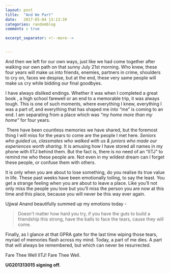```yaml
---
layout: post
title:  "And We Part"
date:   2017-05-04 13:13:39
categories: randomblog
comments : true

excerpt_separator: <!--more-->


---
```


And then we left for our own ways, just like we had come together after walking our own path on that sunny July 21st morning. Who knew, these four years will make us into friends, enemies, partners in crime, shoulders to cry on, faces we despise, but at the end, these very same people will make us cry while bidding our final goodbyes.  

<!--more-->

I have always disliked endings. Whether it was when I completed a great book , a high school farewell or an end to a memorable trip, it was always tough. This is one of such moments, where everything I knew, everything I was a part of, and everything that has shaped me into “me” is coming to an end. I am separating from a place which was *“my home more than my home”* for four years.  

 There have been countless memories we have shared, but the foremost thing I will miss for the years to come are the people I met here. *Seniors who guided us, classmates who walked with us & juniors who made our experiences worth sharing.* It is amusing how I have stored all names in my phone with IITJ behind them. But the fact is, there is no need of an "IITJ" to remind me who these people are. Not even in my wildest dream can I forget these people, or confuse them with others.

It is only when you are about to lose something, do you realise its true value in life. These past weeks have been emotionally toiling, to say the least. You get a strange feeling when you are about to leave a place. Like you’ll not only miss the people you love but you’ll miss the person you are now at this time and this place, because you will never be this way ever again. 

Ujjwal Anand beautifully summed up my emotions today -
>Doesn't matter how hard you try, if you have the guts to build a friendship this strong, have the balls to face the tears, cause they will come.

Finally, as I glance at that GPRA gate for the last time wiping those tears, myriad of memories flash across my mind. Today, a part of me dies. A part that will always be remembered, but which can never be resurrected.

Fare Thee Well IITJ! Fare Thee Well.

**UG201313015 signing off.**
